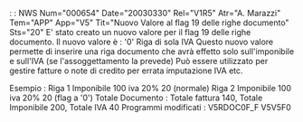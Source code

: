  :  : NWS Num="000654" Date="20030330" Rel="V1R5" Atr="A. Marazzi" Tem="APP" App="V5" Tit="Nuovo Valore al flag 19 delle righe documento" Sts="20"
E' stato creato un nuovo valore per il flag 19 delle righe documento.
Il nuovo valore è :  '0' Riga di sola IVA
Questo nuovo valore permette di inserire una riga documento che avrà effetto solo sull'imponibile e sull'IVA (se l'assoggettamento la prevede)
Può essere utilizzato per gestire fatture o note di credito per errata imputazione IVA etc.

Esempio : 
Riga 1  Imponibile 100 iva 20% 20  (normale)
Riga 2  Imponibile 100 iva 20% 20  (flag a '0')
Totale Documento :  Totale fattura  140, Totale Imponibile 200, Totale IVA 40 
Programmi modificati : 
V5RDOC0F_F
V5V5F0
